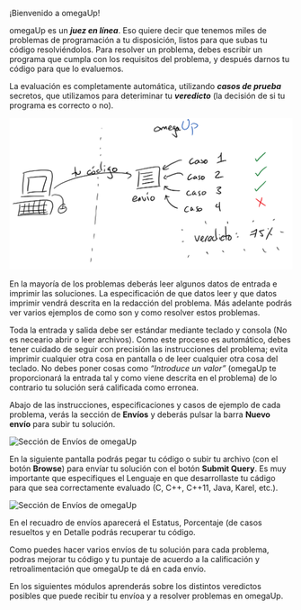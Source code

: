 ¡Bienvenido a omegaUp!

omegaUp es un ***juez en línea***. Eso quiere decir que tenemos miles de problemas de programación
a tu disposición, listos para que subas tu código resolviéndolos. Para resolver un problema,
debes escribir un programa que cumpla con los requisitos del problema, y después darnos
tu código para que lo evaluemos.

La evaluación es completamente automática, utilizando ***casos de prueba*** secretos, que utilizamos
para deteriminar tu ***veredicto*** (la decisión de si tu programa es correcto o no). 


![Evaluación en omegaUp](grading-es.png)

En la mayoría de los problemas deberás leer algunos datos de entrada e imprimir las soluciones. La especificación de que datos leer y que datos imprimir vendrá descrita en la redacción del problema. Más adelante podrás ver varios ejemplos de como son y como resolver estos problemas.

Toda la entrada y salida debe ser estándar mediante teclado y consola (No es neceario abrir o leer archivos). Como este proceso es automático, debes tener cuidado de seguir con precisión las instrucciones del problema; evita imprimir cualquier otra cosa en pantalla  o de leer cualquier otra cosa del teclado. No debes poner cosas como *“Introduce  un  valor”* (omegaUp te proporcionará la entrada tal y como viene descrita en el problema) de lo contrario tu solución será calificada como erronea.

Abajo de las instrucciones, especificaciones y casos de ejemplo de cada problema, verás la sección de **Envíos** y deberás pulsar la barra **Nuevo envío** para subir tu solución.


![Sección de Envíos de omegaUp](envíos.jpg)

En la siguiente pantalla podrás pegar tu código o subir tu archivo (con el botón **Browse**) para envíar tu solución con el botón **Submit Query**. Es muy importante que especifiques el Lenguaje en que desarrollaste tu cádigo para que sea correctamente evaluado (C, C++, C++11, Java, Karel, etc.). 

![Sección de Envíos de omegaUp](envíos.jpg)

En el recuadro de envíos aparecerá el Estatus, Porcentaje (de casos resueltos y en Detalle podrás recuperar tu código.

Como puedes hacer varios envíos de tu solución para cada problema, podras mejorar tu código y tu puntaje de acuerdo a la calificación y retroalimentación que omegaUp te dá en cada envío. 

En los siguientes módulos aprenderás sobre los distintos veredictos posibles que puede recibir tu envíoa y a resolver problemas en omegaUp.
